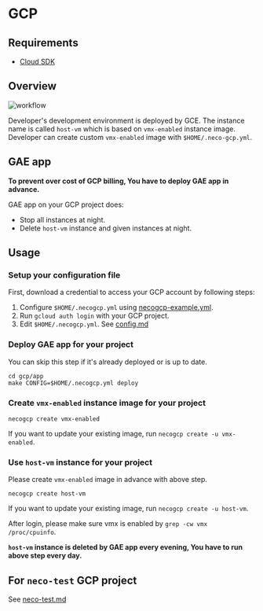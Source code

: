 GCP
===

Requirements
------------

- [Cloud SDK](https://cloud.google.com/sdk/)

Overview
--------

![workflow](http://www.plantuml.com/plantuml/svg/ZP1DJWGX58JtdABISQ6BngWxJCmOntW23u3mGdVaXpGmqTjBbEb5_vXPlbVKzuewf2odN9nbKkKmeRlZE5AquHjlpw-GCNPdvPxZPIAP2IVtrPEN7vOqHYSDpMyUEDuJOGWfzoU7qLUyLrKlYPIiIhVXPM9rLA3ldt3TfXi8N45f61Llw_m89py9-jV2n3_16cUr_oDwKg4YeLPk9dP-8i3vnS1cteMrT8jrOnbbGz5GmSLIMIaDCs_hFETR975kPgcWfD4Rh41ixdm_sv4iLQJCyACPCZkGryNP7m00)

Developer's development environment is deployed by GCE.
The instance name is called `host-vm` which is based on `vmx-enabled` instance image.
Developer can create custom `vmx-enabled` image with `$HOME/.neco-gcp.yml`.

GAE app
-------

**To prevent over cost of GCP billing, You have to deploy GAE app in advance.**

GAE app on your GCP project does:

- Stop all instances at night.
- Delete `host-vm` instance and given instances at night.

Usage
-----

### Setup your configuration file

First, download a credential to access your GCP account by following steps:

1. Configure `$HOME/.necogcp.yml` using [necogcp-example.yml](necogcp-example.yml).
1. Run `gcloud auth login` with your GCP project.
1. Edit `$HOME/.necogcp.yml`. See [config.md](config.md)

### Deploy GAE app for your project

You can skip this step if it's already deployed or is up to date.

```console
cd gcp/app
make CONFIG=$HOME/.necogcp.yml deploy
```

### Create `vmx-enabled` instance image for your project

```console
necogcp create vmx-enabled
```

If you want to update your existing image, run `necogcp create -u vmx-enabled`.

### Use `host-vm` instance for your project

Please create `vmx-enabled` image in advance with above step.

```console
necogcp create host-vm
```

If you want to update your existing image, run `necogcp create -u host-vm`.

After login, please make sure vmx is enabled by `grep -cw vmx /proc/cpuinfo`.

**`host-vm` instance is deleted by GAE app every evening, You have to run above step every day.**

For `neco-test` GCP project
---------------------------

See [neco-test.md](neco-test.md)

